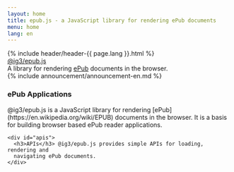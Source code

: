 ```yaml
---
layout: home
title: epub.js - a JavaScript library for rendering ePub documents
menu: home
lang: en
---
```

<section id="home-content">
  {% include header/header-{{ page.lang }}.html %}
  <div id="overlay"></div>
  <div id="homepage-leftpane" class="pane">
    <section id="description">
        <div class="express"><a href="{{ site.baseurl }}/">@ig3/epub.js</a></div>
        <span class="description">A library for rendering <a href="https://en.wikipedia.org/wiki/EPUB">ePub</a> documents in the browser.</span>
    </section>
  </div>
</section>
<section id="announcements">
  {% include announcement/announcement-en.md %}
</section>

<section id="intro">

  <div id="boxes" class="clearfix">
    <div id="web-applications">
      <h3>ePub Applications</h3> @ig3/epub.js is a JavaScript library for
      rendering [ePub](https://en.wikipedia.org/wiki/EPUB) documents
      in the browser. It is a basis for building browser based ePub
      reader applications.
    </div>

    <div id="apis">
      <h3>APIs</h3> @ig3/epub.js provides simple APIs for loading, rendering and
      navigating ePub documents.
    </div>

  </div>

</section>
